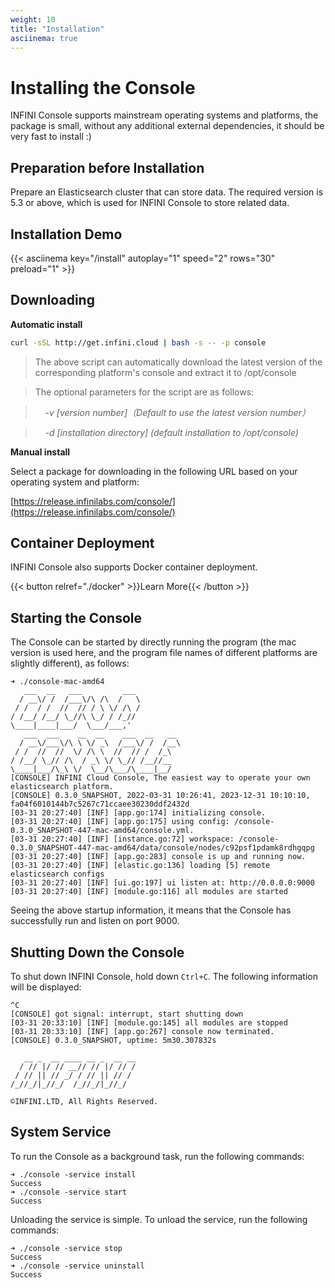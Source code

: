 ```yaml
---
weight: 10
title: "Installation"
asciinema: true
---
```


# Installing the Console

INFINI Console supports mainstream operating systems and platforms, the package is small, without any additional external dependencies, it should be very fast to install :)

## Preparation before Installation

Prepare an Elasticsearch cluster that can store data. The required version is 5.3 or above, which is used for INFINI Console to store related data.

## Installation Demo

{{< asciinema key="/install"  autoplay="1" speed="2" rows="30" preload="1" >}}

## Downloading

**Automatic install**

```bash
curl -sSL http://get.infini.cloud | bash -s -- -p console
```

> The above script can automatically download the latest version of the corresponding platform's console and extract it to /opt/console

> The optional parameters for the script are as follows:

> &nbsp;&nbsp;&nbsp;&nbsp;_-v [version number]（Default to use the latest version number）_

> &nbsp;&nbsp;&nbsp;&nbsp;_-d [installation directory] (default installation to /opt/console)_

**Manual install**

Select a package for downloading in the following URL based on your operating system and platform:

[https://release.infinilabs.com/console/](https://release.infinilabs.com/console/)

## Container Deployment

INFINI Console also supports Docker container deployment.

{{< button relref="./docker" >}}Learn More{{< /button >}}

## Starting the Console

The Console can be started by directly running the program (the mac version is used here, and the program file names of different platforms are slightly different), as follows:

```
➜ ./console-mac-amd64
   ___  __   ___         ___
  / __\/ /  /___\/\ /\  /   \
 / /  / /  //  // / \ \/ /\ /
/ /__/ /__/ \_//\ \_/ / /_//
\____|____|___/  \___/___,'
   ___  ___    __  __    ___  __   __
  / __\/___\/\ \ \/ _\  /___\/ /  /__\
 / /  //  //  \/ /\ \  //  // /  /_\
/ /__/ \_// /\  / _\ \/ \_// /__//__
\____|___/\_\ \/  \__/\___/\____|__/
[CONSOLE] INFINI Cloud Console, The easiest way to operate your own elasticsearch platform.
[CONSOLE] 0.3.0_SNAPSHOT, 2022-03-31 10:26:41, 2023-12-31 10:10:10, fa04f6010144b7c5267c71ccaee30230ddf2432d
[03-31 20:27:40] [INF] [app.go:174] initializing console.
[03-31 20:27:40] [INF] [app.go:175] using config: /console-0.3.0_SNAPSHOT-447-mac-amd64/console.yml.
[03-31 20:27:40] [INF] [instance.go:72] workspace: /console-0.3.0_SNAPSHOT-447-mac-amd64/data/console/nodes/c92psf1pdamk8rdhgqpg
[03-31 20:27:40] [INF] [app.go:283] console is up and running now.
[03-31 20:27:40] [INF] [elastic.go:136] loading [5] remote elasticsearch configs
[03-31 20:27:40] [INF] [ui.go:197] ui listen at: http://0.0.0.0:9000
[03-31 20:27:40] [INF] [module.go:116] all modules are started
```

Seeing the above startup information, it means that the Console has successfully run and listen on port 9000.

## Shutting Down the Console

To shut down INFINI Console, hold down `Ctrl+C`. The following information will be displayed:

```
^C
[CONSOLE] got signal: interrupt, start shutting down
[03-31 20:33:10] [INF] [module.go:145] all modules are stopped
[03-31 20:33:10] [INF] [app.go:267] console now terminated.
[CONSOLE] 0.3.0_SNAPSHOT, uptime: 5m30.307832s

   __ _  __ ____ __ _  __ __
  / // |/ // __// // |/ // /
 / // || // _/ / // || // /
/_//_/|_//_/  /_//_/|_//_/

©INFINI.LTD, All Rights Reserved.
```

## System Service

To run the Console as a background task, run the following commands:

```
➜ ./console -service install
Success
➜ ./console -service start
Success
```

Unloading the service is simple. To unload the service, run the following commands:

```
➜ ./console -service stop
Success
➜ ./console -service uninstall
Success
```
